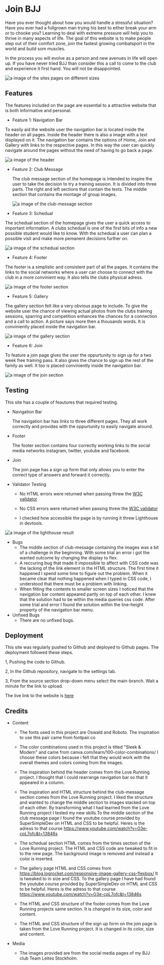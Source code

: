 # Join BJJ

Have you ever thought about how you would handle a stressful situation? Have you ever had a fullgrown man trying his best to either break your arm or to chooke you? Learning to deal with extreme pressure will help you to thrive in many aspects of life. The goal of this website is to make people step out of their comfort zone, join the fastest growing combatsport in the world and build som muscles. 

In the process you will evolve as a person and new avenues in life will open up. If you have never tried BJJ than consider this a call to come to the club and experience it first hand. You will not be disappointed. 


  <img src="assets/images/responsive-pic.png" alt="a image of the sites pages on different sizes">

## Features

The features included on the page are essential to a attractive website that is both informative and personal. 

- Feature 1: Navigation Bar

To easily aid the website user the navigation bar is located inside the header on all pages. Inside the header there is also a image with a text displayed on it. The navigation bar contains the options of Home, Join and Gallery with links to the respective pages. In this way the user can quickly navigate around the pages without the need of having to go back a page.  


 <img src="assets/images/screenshot-header.png" alt="a image of the header">




- Feature 2: Club Message
  
  The club message section of the homepage is intended to inspire the user to take the decision to try a training session. It is divided into three parts. The right and left sections that contain the texts. The middle section that contains the montage of group images. 

  <img src="assets/images/screenshot-club-message.png" alt="a image of the club-message section">


- Feature 3: Schedual

The schedual section of the homepage gives the user a quick access to important information. A clubs schedual is one of the first bits of info a new possible student would like to know. With the schedual a user can plan a possible visit and make more pemanent decisions further on.


 <img src="assets/images/screenshot-schedual.png" alt="a image of the schedual section">


- Feature 4: Footer

The footer is a simplistic and consistent part of all the pages. It contains the links to the social networks where a user can choose to connect with the club in a more convinient way. It also tells the clubs physical adress. 


<img src="assets/images/screenshot-footer.png" alt="a image of the footer section">



- Feature 5: Gallery

The gallery section felt like a very obvious page to include. To give the website user the chance of viewing actual photos from the clubs training sessions, sparring and competition enhances the chances for a connection and a call to action. A picture says more then a thousands words. It is conviniently placed inside the navigation bar.


<img src="assets/images/screenshot-gallery.png" alt="a image of the gallery section">


- Feature 6: Join

To feature a join page gives the user the oppurtunity to sign up for a two week free training pass. It also gives the chance to sign up the rest of the family as well. It too is placed conviniently inside the navigation bar. 


<img src="assets/images/screenshot-join.png" alt="a image of the join section">



## Testing


This site has a couple of feautures that required testing. 

- Navigation Bar
  
  The navigation bar has links to three different pages. They all work correctly and provides with the oppurtunity to easily navigate around. 

- Footer
  
  The footer section contains four correctly working links to the social media networks instagram, twitter, youtube and facebook. 

- Join
  
  The join page has a sign up form that only allows you to enter the correct type of answers and forward it correctly. 

- Validator Testing
  
  - No HTML errors were returned when passing threw the [W3C validator](https://validator.w3.org/)

  
  - No CSS errors were returned when passing threw the [W3C validator](https://validator.w3.org/)
  - I checked how accessible the page is by running it threw Lighthouse in devtools.   

<img src="assets/images/screenshot-lighthouse.png" alt="a image of the lighthouse result">

-  Bugs
   - The middle section of club-message containing the images was a bit of a challenge in the beginning. With some trial an error i got the wanted outcome by changing the display to flex.   
   -  A reccuring bug that made it impossible to affect with CSS code was the lacking of the link element in the HTML structure. The first time it happened I spend some time to figure out the problem. When it became clear that nothing happened when I typed in CSS code, I understood that there must be a problem with linking. 
    -  When fitting the contents to smaller screen sizes I noticed that the navigation bar content appeared partly on top of each other. I knew that the solution had to be within the media queries css code. After some trial and error I found the solution within the line-height property of the navigation bar menu. 
- Unfixed Bugs  
  -  There are no unfixed bugs.
  
  
  
  


## Deployment

This site was regularly pushed to Github and deployed to Github pages. The deployment followed these steps. 

1, Pushing the code to Github.

2, In the Github repository, navigate to the settings tab. 

3, From the source section drop-down menu select the main-branch. Wait a minute for the link to upload. 


The live link to the website is [here](https://validator.w3.org/)


## Credits

- Content
  
  - The fonts used in this project are Oswald and Roboto. The inspiration to use this pair came from fontpair.co
 
  - The color combinations used in this project is titled "Sleek & Modern" and came from canva.com/learn/100-color-combinations/ I choose these colors because i felt that they would work with the overall themes and colors coming from the images. 
   - The inspiration behind the header comes from the Love Running project. I thought that I could rearrange navigation bar so that it appeared in a column. 
  - The inspiration and HTML structure behind the club-message section comes from the Love Running project. I liked the structure and wanted to change the middle section to images stacked on top of each other. By transforming what I had learned from the Love Running project I tested my new skills.To the middle section of the club message page I found the youtube course provided by SuperSimpleDev on HTML and CSS to be helpful. Heres is the adress to that course <https://www.youtube.com/watch?v=G3e-cpL7ofc&t=13846s>
  - The schedual section HTML comes from the times section of the Love Running project. The HTML and CSS code are tweaked to fit in to the new page. The background image is removed and instead a color is inserted. 
  - The gallery page HTML and CSS comes from <https://blog.logrocket.com/responsive-image-gallery-css-flexbox/> It is tweaked to in size and CSS. To the gallery page I have had found the youtube course provided by SuperSimpleDev on HTML and CSS to be helpful. Heres is the adress to that course <https://www.youtube.com/watch?v=G3e-cpL7ofc&t=13846s>
  - The HTML and CSS structure of the footer comes from the Love Running projects same section. It is changed in its size, color and content.  
  - The HTML and CSS structure of the sign up form on the join page is taken from the Love Running project. It is changed in its color, size and content. 

- Media
  
 
   - The images provided are from the social media pages of my BJJ club Team Leites Stockholm.  


